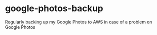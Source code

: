 # google-photos-backup
Regularly backing up my Google Photos to AWS in case of a problem on Google Photos
